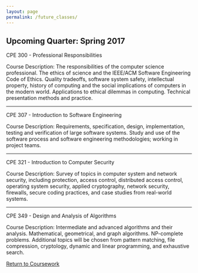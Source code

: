 ```yaml
---
layout: page
permalink: /future_classes/
---
```


**Upcoming Quarter: Spring 2017**
------------------

CPE 300 - Professional Responsibilities

Course Description: The responsibilities of the computer science professional. The ethics of science and the IEEE/ACM Software Engineering Code of Ethics. Quality tradeoffs, software system safety, intellectual property, history of computing and the social implications of computers in the modern world. Applications to ethical dilemmas in computing. Technical presentation methods and practice.

--------

CPE 307 - Introduction to Software Engineering

Course Description: Requirements, specification, design, implementation, testing and verification of large software systems. Study and use of the software process and software engineering methodologies; working in project teams. 

-------

CPE 321 - Introduction to Computer Security

Course Description: Survey of topics in computer system and network security, including protection, access control, distributed access control, operating system security, applied cryptography, network security, firewalls, secure coding practices, and case studies from real-world systems.

------

CPE 349 - Design and Analysis of Algorithms

Course Description: Intermediate and advanced algorithms and their analysis. Mathematical, geometrical, and graph algorithms. NP-complete problems. Additional topics will be chosen from pattern matching, file compression, cryptology, dynamic and linear programming, and exhaustive search.


 [Return to Coursework](https://jonscott20.github.io/course_work/)



 
